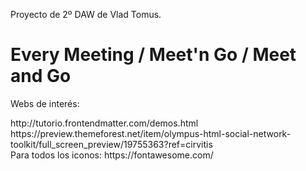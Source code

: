 Proyecto de 2º DAW de Vlad Tomus.

<h1>Every Meeting / Meet'n Go / Meet and Go</h1>


<p>Webs de interés: </p>
http://tutorio.frontendmatter.com/demos.html
https://preview.themeforest.net/item/olympus-html-social-network-toolkit/full_screen_preview/19755363?ref=cirvitis <br>
Para todos los iconos: https://fontawesome.com/

